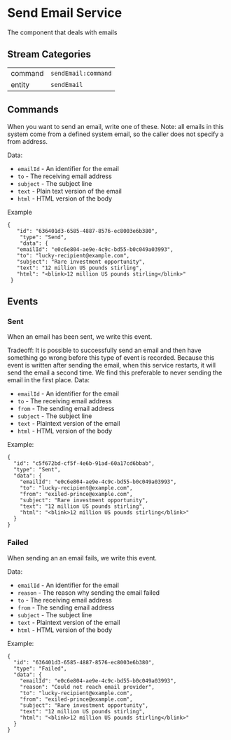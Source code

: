 # Send Email Service

The component that deals with emails

## Stream Categories

|         |                     |
| ------- | ------------------- |
| command | `sendEmail:command` |
| entity  | `sendEmail`         |

## Commands

When you want to send an email, write one of these. Note: all emails in this system come from a defined system email, so the caller does not specify a from address.

Data:

* `emailId` - An identifier for the email
* `to` - The receiving email address
* `subject` - The subject line
* `text` - Plain text version of the email
* `html` - HTML version of the body

 Example
 ```
{
    "id": "636401d3-6585-4887-8576-ec8003e6b380",
     "type": "Send",
     "data": {
    "emailId": "e0c6e804-ae9e-4c9c-bd55-b0c049a03993",
    "to": "lucky-recipient@example.com",
    "subject": "Rare investment opportunity",
    "text": "12 million US pounds stirling",
    "html": "<blink>12 million US pounds stirling</blink>"
  }
```

## Events

### Sent

When an email has been sent, we write this event.

Tradeoff: It is possible to successfully send an email and then have something go wrong before this type of event is recorded.  Because this event is written after sending the email, when this service restarts, it will send the email a second time.  We find this preferable to never sending the email in the first place.
Data:

* `emailId` - An identifier for the email
* `to` - The receiving email address
* `from` - The sending email address
* `subject` - The subject line
* `text` - Plaintext version of the email
* `html` - HTML version of the body

Example:

```
{
  "id": "c5f672bd-cf5f-4e6b-91ad-60a17cd6bbab",
  "type": "Sent",
  "data": {
    "emailId": "e0c6e804-ae9e-4c9c-bd55-b0c049a03993",
    "to": "lucky-recipient@example.com",
    "from": "exiled-prince@example.com",
    "subject": "Rare investment opportunity",
    "text": "12 million US pounds stirling",
    "html": "<blink>12 million US pounds stirling</blink>"
  }
}
```
### Failed

When sending an an email fails, we write this event.

Data:

* `emailId` - An identifier for the email
* `reason` - The reason why sending the email failed
* `to` - The receiving email address
* `from` - The sending email address
* `subject` - The subject line
* `text` - Plaintext version of the email
* `html` - HTML version of the body


Example:

```
{
  "id": "636401d3-6585-4887-8576-ec8003e6b380",
  "type": "Failed",
  "data": {
    "emailId": "e0c6e804-ae9e-4c9c-bd55-b0c049a03993",
    "reason": "Could not reach email provider",
    "to": "lucky-recipient@example.com",
    "from": "exiled-prince@example.com",
    "subject": "Rare investment opportunity",
    "text": "12 million US pounds stirling",
    "html": "<blink>12 million US pounds stirling</blink>"
  }
}
```